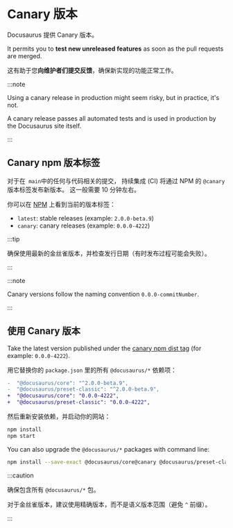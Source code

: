 # Canary 版本

Docusaurus 提供 Canary 版本。

It permits you to **test new unreleased features** as soon as the pull requests are merged.

这有助于您**向维护者们提交反馈**，确保新实现的功能正常工作。

:::note

Using a canary release in production might seem risky, but in practice, it's not.

A canary release passes all automated tests and is used in production by the Docusaurus site itself.

:::

## Canary npm 版本标签

对于在` main`中的任何与代码相关的提交， 持续集成 (CI) 将通过 NPM 的 `@canary` 版本标签发布新版本。 这一般需要 10 分钟左右。

你可以在 [NPM](https://www.npmjs.com/package/@docusaurus/core?activeTab=versions) 上看到当前的版本标签：

- `latest`: stable releases (example: `2.0.0-beta.9`)
- `canary`: canary releases (example: `0.0.0-4222`)

:::tip

确保使用最新的金丝雀版本，并检查发行日期（有时发布过程可能会失败）。

:::

:::note

Canary versions follow the naming convention `0.0.0-commitNumber`.

:::

## 使用 Canary 版本

Take the latest version published under the [canary npm dist tag](https://www.npmjs.com/package/@docusaurus/core?activeTab=versions) (for example: `0.0.0-4222`).

用它替换你的 `package.json` 里的所有 `@docusaurus/*` 依赖项：

```diff
-  "@docusaurus/core": "^2.0.0-beta.9",
-  "@docusaurus/preset-classic": "^2.0.0-beta.9",
+  "@docusaurus/core": "0.0.0-4222",
+  "@docusaurus/preset-classic": "0.0.0-4222",
```

然后重新安装依赖，并启动你的网站：

```bash npm2yarn
npm install
npm start
```

You can also upgrade the `@docusaurus/*` packages with command line:

```bash npm2yarn
npm install --save-exact @docusaurus/core@canary @docusaurus/preset-classic@canary
```

:::caution

确保包含所有 `@docusaurus/*` 包。

对于金丝雀版本，建议使用精确版本，而不是语义版本范围（避免 `^` 前缀）。

:::
